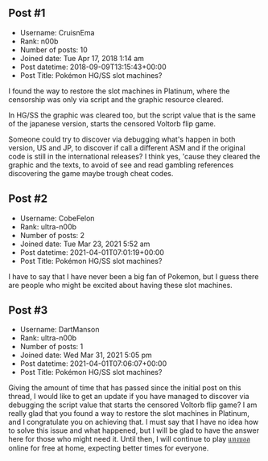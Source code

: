 ## Post #1
- Username: CruisnEma
- Rank: n00b
- Number of posts: 10
- Joined date: Tue Apr 17, 2018 1:14 am
- Post datetime: 2018-09-09T13:15:43+00:00
- Post Title: Pokémon HG/SS slot machines?

I found the way to restore the slot machines in Platinum, where the censorship was only via script and the graphic resource cleared.

In HG/SS the graphic was cleared too, but the script value that is the same of the japanese version, starts the censored Voltorb flip game.

Someone could try to discover via debugging what's happen in both version, US and JP, to discover if call a different ASM and if the original code is still in the international releases? I think yes, 'cause they cleared the graphic and the texts, to avoid of see and read gambling references discovering the game maybe trough cheat codes.
## Post #2
- Username: CobeFelon
- Rank: ultra-n00b
- Number of posts: 2
- Joined date: Tue Mar 23, 2021 5:52 am
- Post datetime: 2021-04-01T07:01:19+00:00
- Post Title: Pokémon HG/SS slot machines?

I have to say that I have never been a big fan of Pokemon, but I guess there are people who might be excited about having these slot machines.
## Post #3
- Username: DartManson
- Rank: ultra-n00b
- Number of posts: 1
- Joined date: Wed Mar 31, 2021 5:05 pm
- Post datetime: 2021-04-01T07:06:07+00:00
- Post Title: Pokémon HG/SS slot machines?

Giving the amount of time that has passed since the initial post on this thread, I would like to get an update if you have managed to discover via debugging the script value that starts the censored Voltorb flip game? I am really glad that you found a way to restore the slot machines in Platinum, and I congratulate you on achieving that. I must say that I have no idea how to solve this issue and what happened, but I will be glad to have the answer here for those who might need it. Until then, I will continue to play [แทงบอล](https://www.u12x.com/%E0%B9%81%E0%B8%97%E0%B8%87%E0%B8%9A%E0%B8%AD%E0%B8%A5/) online for free at home, expecting better times for everyone.
